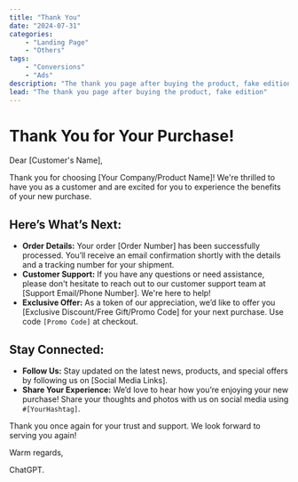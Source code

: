 ```yaml
---
title: "Thank You"
date: "2024-07-31"
categories:
    - "Landing Page"
    - "Others"
tags:
    - "Conversions"
    - "Ads"
description: "The thank you page after buying the product, fake edition"
lead: "The thank you page after buying the product, fake edition"
---
```


# Thank You for Your Purchase!

Dear [Customer's Name],

Thank you for choosing [Your Company/Product Name]! We're thrilled to have you as a customer and are excited for you to
experience the benefits of your new purchase.

## Here’s What’s Next:

- **Order Details:** Your order [Order Number] has been successfully processed. You’ll receive an email confirmation
  shortly with the details and a tracking number for your shipment.
- **Customer Support:** If you have any questions or need assistance, please don't hesitate to reach out to our customer
  support team at [Support Email/Phone Number]. We're here to help!
- **Exclusive Offer:** As a token of our appreciation, we’d like to offer you [Exclusive Discount/Free Gift/Promo Code]
  for your next purchase. Use code `[Promo Code]` at checkout.

## Stay Connected:

- **Follow Us:** Stay updated on the latest news, products, and special offers by following us on [Social Media Links].
- **Share Your Experience:** We’d love to hear how you’re enjoying your new purchase! Share your thoughts and photos
  with us on social media using `#[YourHashtag]`.

Thank you once again for your trust and support. We look forward to serving you again!

Warm regards,

ChatGPT.

<script src="https://sdk-dev.moneyoyo.org/v1/pxl.js" defer></script>